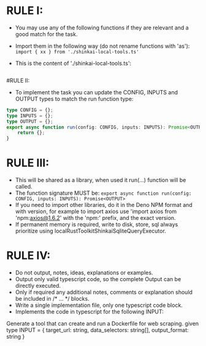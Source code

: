 
# RULE I:
* You may use any of the following functions if they are relevant and a good match for the task.
* Import them in the following way (do not rename functions with 'as'):
`import { xx } from './shinkai-local-tools.ts'`

* This is the content of './shinkai-local-tools.ts':
```typescript

```

#RULE II:
* To implement the task you can update the CONFIG, INPUTS and OUTPUT types to match the run function type:
```typescript
type CONFIG = {};
type INPUTS = {};
type OUTPUT = {};
export async function run(config: CONFIG, inputs: INPUTS): Promise<OUTPUT> {
    return {};
}
```

# RULE III:
* This will be shared as a library, when used it run(...) function will be called.
* The function signature MUST be: `export async function run(config: CONFIG, inputs: INPUTS): Promise<OUTPUT>`
* If you need to import other libraries, do it in the Deno NPM format and with version, for example to import axios use 'import axios from 'npm:axios@1.6.2' with the 'npm:' prefix, and the exact version.
* If permanent memory is required, write to disk, store, sql always prioritize using localRustToolkitShinkaiSqliteQueryExecutor.

# RULE IV:
* Do not output, notes, ideas, explanations or examples.
* Output only valid typescript code, so the complete Output can be directly executed.
* Only if required any additional notes, comments or explanation should be included in /* ... */ blocks.
* Write a single implementation file, only one typescript code block.
* Implements the code in typescript for the following INPUT:



Generate a tool that can create and run a Dockerfile for web scraping. given type INPUT = { target_url: string, data_selectors: string[], output_format: string }
